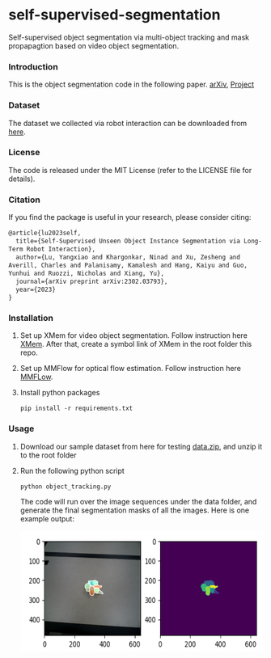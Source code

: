 # self-supervised-segmentation

Self-supervised object segmentation via multi-object tracking and mask propapagtion based on video object segmentation.

### Introduction

This is the object segmentation code in the following paper. [arXiv](https://arxiv.org/abs/2302.03793), [Project](https://irvlutd.github.io/SelfSupervisedSegmentation/)

### Dataset

The dataset we collected via robot interaction can be downloaded from [here](https://utdallas.app.box.com/s/yipcemru6qsbw0wj1nsdxq1dw5mjbtiq).

### License

The code is released under the MIT License (refer to the LICENSE file for details).

### Citation

If you find the package is useful in your research, please consider citing:

	@article{lu2023self,
	  title={Self-Supervised Unseen Object Instance Segmentation via Long-Term Robot Interaction},
	  author={Lu, Yangxiao and Khargonkar, Ninad and Xu, Zesheng and Averill, Charles and Palanisamy, Kamalesh and Hang, Kaiyu and Guo, Yunhui and Ruozzi, Nicholas and Xiang, Yu},
	  journal={arXiv preprint arXiv:2302.03793},
	  year={2023}
	}
	
### Installation

1. Set up XMem for video object segmentation. Follow instruction here [XMem](https://github.com/hkchengrex/XMem). After that, create a symbol link of XMem in the root folder this repo.

2. Set up MMFlow for optical flow estimation. Follow instruction here [MMFLow](https://github.com/open-mmlab/mmflow).

3. Install python packages
   ```Shell
   pip install -r requirements.txt
   ```
   
### Usage

1. Download our sample dataset from here for testing [data.zip](https://utdallas.box.com/s/v89eldmysey3vlx01yqb7waqdck2uxpb), and unzip it to the root folder

2. Run the following python script
   ```Shell
   python object_tracking.py
   ```
   The code will run over the image sequences under the data folder, and generate the final segmentation masks of all the images.
   Here is one example output:
   <p align="center"><img src="example.png" width="640" height="240"/></p>
   

